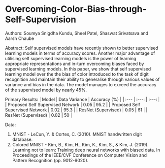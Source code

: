 # Overcoming-Color-Bias-through-Self-Supervision

Authors: Soumya Snigdha Kundu, Sheel Patel, Shaswat Srivatsava and Aarsh Chaube

Abstract: Self supervised models have recently shown to better supervised learning models in terms of accuracy scores. Another major advantage of utilising self supervised learning models is the power of learning appropriate representations and in-turn overcoming biases faced by supervised learning models. In this paper, we show that self supervised learning model over the the bias of color introduced to the task of digit recognition and maintain their ability to generalise through various values of variance and bias in the data. The model manages to exceed the accuracy of the supervised model by nearly 45%.

Primary Results: 
| Model | Data Variance | Accuracy (%) |
| :---         |     :---:      |          :---: |
| Proposed Self Supervised Network   | 0.05     | 95.2    |
| Proposed Self Supervised Network   | 0.02     | 95.3    |
| ResNet (Supervised)   | 0.05     | 61    |
| ResNet (Supervised)   | 0.02     | 50    |

Data:
1. MNIST - LeCun, Y. & Cortes, C. (2010). MNIST handwritten digit database.
2. Colored MNIST - Kim, B., Kim, H., Kim, K., Kim, S., & Kim, J. (2019). Learning not to learn: Training deep neural networks with biased data. In Proceedings of the IEEE/CVF Conference on Computer Vision and Pattern Recognition (pp. 9012-9020).
